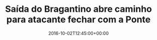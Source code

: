 ---
layout: post
title: "Saída do Bragantino abre caminho para atacante fechar com a Ponte "
date: 2016-10-02T12:45:00+00:00
external_link: "http://globoesporte.globo.com/sp/campinas-e-regiao/futebol/times/ponte-preta/noticia/2016/10/saida-do-bragantino-abre-caminho-para-atacante-fechar-com-ponte.html"
categories: news globo.com
---